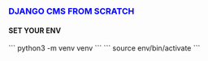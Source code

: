 <h3 style="color:BLUE">DJANGO CMS FROM SCRATCH</h3>

<h4>SET YOUR ENV</h4>
```
python3 -m venv venv
```
```
source env/bin/activate
```